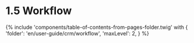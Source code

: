 # 1.5 Workflow

{% include 'components/table-of-contents-from-pages-folder.twig' with {
  'folder': 'en/user-guide/crm/workflow',
  'maxLevel': 2,
} %}
